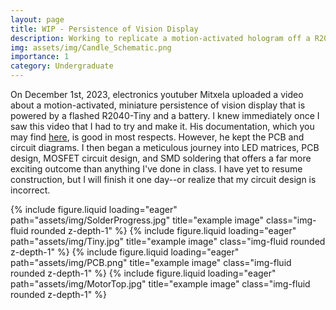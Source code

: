 ```yaml
---
layout: page
title: WIP - Persistence of Vision Display
description: Working to replicate a motion-activated hologram off a R2040-Tiny
img: assets/img/Candle_Schematic.png
importance: 1
category: Undergraduate
---
```

On December 1st, 2023, electronics youtuber Mitxela uploaded a video about a motion-activated, miniature persistence of vision display that is powered by a flashed R2040-Tiny and a battery. I knew immediately once I saw this video that I had to try and make it. His documentation, which you may find [here](https://mitxela.com/projects/candle), is good in most respects. However, he kept the PCB and circuit diagrams. I then began a meticulous journey into LED matrices, PCB design, MOSFET circuit design, and SMD soldering that offers a far more exciting outcome than anything I've done in class. I have yet to resume construction, but I will finish it one day--or realize that my circuit design is incorrect.

{% include figure.liquid loading="eager" path="assets/img/SolderProgress.jpg" title="example image" class="img-fluid rounded z-depth-1" %}
{% include figure.liquid loading="eager" path="assets/img/Tiny.jpg" title="example image" class="img-fluid rounded z-depth-1" %}
{% include figure.liquid loading="eager" path="assets/img/PCB.png" title="example image" class="img-fluid rounded z-depth-1" %}
{% include figure.liquid loading="eager" path="assets/img/MotorTop.jpg" title="example image" class="img-fluid rounded z-depth-1" %}